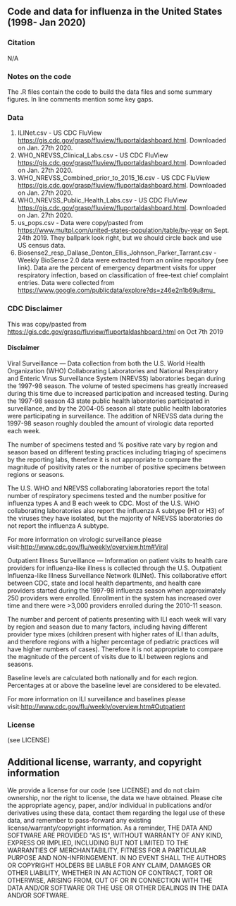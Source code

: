 ## Code and data for influenza in the United States (1998- Jan 2020)

### Citation
N/A

### Notes on the code
The .R files contain the code to build the data files and some summary figures.  In line comments mention some key gaps. 

### Data
1. ILINet.csv - US CDC FluView https://gis.cdc.gov/grasp/fluview/fluportaldashboard.html. Downloaded on Jan. 27th 2020.
2. WHO_NREVSS_Clinical_Labs.csv - US CDC FluView https://gis.cdc.gov/grasp/fluview/fluportaldashboard.html. Downloaded on Jan. 27th 2020.
3. WHO_NREVSS_Combined_prior_to_2015_16.csv - US CDC FluView https://gis.cdc.gov/grasp/fluview/fluportaldashboard.html. Downloaded on Jan. 27th 2020.
4. WHO_NREVSS_Public_Health_Labs.csv - US CDC FluView https://gis.cdc.gov/grasp/fluview/fluportaldashboard.html. Downloaded on Jan. 27th 2020.
5. us_pops.csv - Data were copy/pasted from https://www.multpl.com/united-states-population/table/by-year on Sept. 24th 2019.  They ballpark look right, but we should circle back and use US census data.
6. Biosense2_resp_Dallase_Denton_Ellis_Johnson_Parker_Tarrant.csv - Weekly BioSense 2.0 data were extracted from an online repository (see link). Data are the percent of emergency department visits for upper respiratory infection, based on classification of free-text chief complaint entries. Data were collected from https://www.google.com/publicdata/explore?ds=z46e2n1b69u8mu_

### CDC Disclaimer
This was copy/pasted from https://gis.cdc.gov/grasp/fluview/fluportaldashboard.html on Oct 7th 2019

#### Disclaimer
Viral Surveillance — Data collection from both the U.S. World Health Organization (WHO) Collaborating Laboratories and National Respiratory and Enteric Virus Surveillance System (NREVSS) laboratories began during the 1997-98 season. The volume of tested specimens has greatly increased during this time due to increased participation and increased testing. During the 1997-98 season 43 state public health laboratories participated in surveillance, and by the 2004-05 season all state public health laboratories were participating in surveillance. The addition of NREVSS data during the 1997-98 season roughly doubled the amount of virologic data reported each week.

The number of specimens tested and % positive rate vary by region and season based on different testing practices including triaging of specimens by the reporting labs, therefore it is not appropriate to compare the magnitude of positivity rates or the number of positive specimens between regions or seasons.

The U.S. WHO and NREVSS collaborating laboratories report the total number of respiratory specimens tested and the number positive for influenza types A and B each week to CDC. Most of the U.S. WHO collaborating laboratories also report the influenza A subtype (H1 or H3) of the viruses they have isolated, but the majority of NREVSS laboratories do not report the influenza A subtype.

For more information on virologic surveillance please visit:http://www.cdc.gov/flu/weekly/overview.htm#Viral

Outpatient Illness Surveillance — Information on patient visits to health care providers for influenza-like illness is collected through the U.S. Outpatient Influenza-like Illness Surveillance Network (ILINet). This collaborative effort between CDC, state and local health departments, and health care providers started during the 1997-98 influenza season when approximately 250 providers were enrolled. Enrollment in the system has increased over time and there were >3,000 providers enrolled during the 2010-11 season.

The number and percent of patients presenting with ILI each week will vary by region and season due to many factors, including having different provider type mixes (children present with higher rates of ILI than adults, and therefore regions with a higher percentage of pediatric practices will have higher numbers of cases). Therefore it is not appropriate to compare the magnitude of the percent of visits due to ILI between regions and seasons.

Baseline levels are calculated both nationally and for each region. Percentages at or above the baseline level are considered to be elevated.

For more information on ILI surveillance and baselines please visit:http://www.cdc.gov/flu/weekly/overview.htm#Outpatient

### License
(see LICENSE)

## Additional license, warranty, and copyright information
We provide a license for our code (see LICENSE) and do not claim ownership, nor the right to license, the data we have obtained.  Please cite the appropriate agency, paper, and/or individual in publications and/or derivatives using these data, contact them regarding the legal use of these data, and remember to pass-forward any existing license/warranty/copyright information.  As a reminder, THE DATA AND SOFTWARE ARE PROVIDED "AS IS", WITHOUT WARRANTY OF ANY KIND, EXPRESS OR IMPLIED, INCLUDING BUT NOT LIMITED TO THE WARRANTIES OF MERCHANTABILITY, FITNESS FOR A PARTICULAR PURPOSE AND NON-INFRINGEMENT. IN NO EVENT SHALL THE AUTHORS OR COPYRIGHT HOLDERS BE LIABLE FOR ANY CLAIM, DAMAGES OR OTHER LIABILITY, WHETHER IN AN ACTION OF CONTRACT, TORT OR OTHERWISE, ARISING FROM, OUT OF OR IN CONNECTION WITH THE DATA AND/OR SOFTWARE OR THE USE OR OTHER DEALINGS IN THE DATA AND/OR SOFTWARE.
